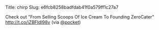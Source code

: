 Title: chirp
Slug: e6fcb8258badfdab41f0a579ff1c27a7

Check out "From Selling Scoops Of Ice Cream To Founding ZeroCater" <a href="http://t.co/iZBFIdl98v">http://t.co/iZBFIdl98v</a> (via <a href="http://twitter.com/pocket">@pocket</a>)
